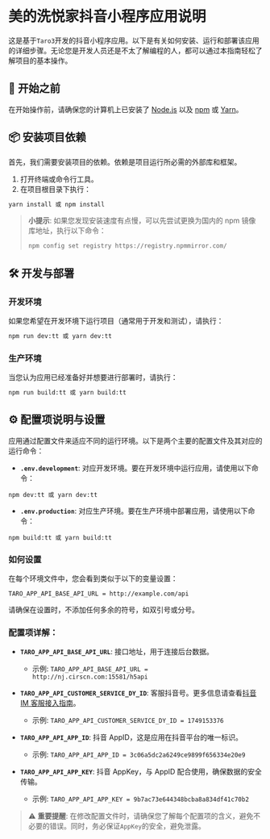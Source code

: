 # 美的洗悦家抖音小程序应用说明

这是基于`Taro3`开发的抖音小程序应用。以下是有关如何安装、运行和部署该应用的详细步骤。无论您是开发人员还是不太了解编程的人，都可以通过本指南轻松了解项目的基本操作。

## 🚀 开始之前

在开始操作前，请确保您的计算机上已安装了 [Node.js](https://nodejs.org/) 以及 [npm](https://www.npmjs.com/) 或 [Yarn](https://yarnpkg.com/)。

## 📦 安装项目依赖

首先，我们需要安装项目的依赖。依赖是项目运行所必需的外部库和框架。

1. 打开终端或命令行工具。
2. 在项目根目录下执行：

```bash
yarn install 或 npm install
```

> **小提示**: 如果您发现安装速度有点慢，可以先尝试更换为国内的 npm 镜像库地址，执行以下命令：
>
> ```bash
> npm config set registry https://registry.npmmirror.com/
> ```

## 🛠 开发与部署

### 开发环境

如果您希望在开发环境下运行项目（通常用于开发和测试），请执行：

```bash
npm run dev:tt 或 yarn dev:tt
```

### 生产环境

当您认为应用已经准备好并想要进行部署时，请执行：

```bash
npm run build:tt 或 yarn build:tt
```

## ⚙️ 配置项说明与设置

应用通过配置文件来适应不同的运行环境。以下是两个主要的配置文件及其对应的运行命令：

- **`.env.development`**: 对应开发环境。要在开发环境中运行应用，请使用以下命令：

```
npm dev:tt 或 yarn dev:tt
```

- **`.env.production`**: 对应生产环境。要在生产环境中部署应用，请使用以下命令：

```
npm build:tt 或 yarn build:tt
```

### 如何设置

在每个环境文件中，您会看到类似于以下的变量设置：

```
TARO_APP_API_BASE_API_URL = http://example.com/api
```

请确保在设置时，不添加任何多余的符号，如双引号或分号。

### 配置项详解：

- **`TARO_APP_API_BASE_API_URL`**: 接口地址，用于连接后台数据。

  - 示例: `TARO_APP_API_BASE_API_URL = http://nj.cirscn.com:15581/h5api`

- **`TARO_APP_API_CUSTOMER_SERVICE_DY_ID`**: 客服抖音号。更多信息请查看[抖音 IM 客服接入指南](https://developer.open-douyin.com/docs/resource/zh-CN/mini-app/open-capacity/operation/customer-service/1)。

  - 示例: `TARO_APP_API_CUSTOMER_SERVICE_DY_ID = 1749153376`

- **`TARO_APP_API_APP_ID`**: 抖音 AppID，这是应用在抖音平台的唯一标识。

  - 示例: `TARO_APP_API_APP_ID = 3c06a5dc2a6249ce9899f656334e20e9`

- **`TARO_APP_API_APP_KEY`**: 抖音 AppKey，与 AppID 配合使用，确保数据的安全传输。
  - 示例: `TARO_APP_API_APP_KEY = 9b7ac73e644348bcba8a834df41c70b2`

> ⚠️ **重要提醒**: 在修改配置文件时，请确保您了解每个配置项的含义，避免不必要的错误。同时，务必保证`AppKey`的安全，避免泄露。

